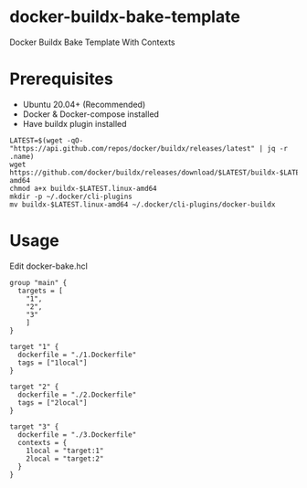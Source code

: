 # docker-buildx-bake-template
Docker Buildx Bake Template With Contexts 

# Prerequisites

- Ubuntu 20.04+ (Recommended)
- Docker & Docker-compose installed
- Have buildx plugin installed
```
LATEST=$(wget -qO- "https://api.github.com/repos/docker/buildx/releases/latest" | jq -r .name)
wget https://github.com/docker/buildx/releases/download/$LATEST/buildx-$LATEST.linux-amd64
chmod a+x buildx-$LATEST.linux-amd64
mkdir -p ~/.docker/cli-plugins
mv buildx-$LATEST.linux-amd64 ~/.docker/cli-plugins/docker-buildx
```

# Usage

Edit docker-bake.hcl 
```
group "main" {
  targets = [
    "1",
    "2",
    "3"
    ]
}

target "1" {
  dockerfile = "./1.Dockerfile"
  tags = ["1local"]
}

target "2" {
  dockerfile = "./2.Dockerfile"
  tags = ["2local"]
}

target "3" {
  dockerfile = "./3.Dockerfile"
  contexts = {
    1local = "target:1"
    2local = "target:2"
  }
}
```
